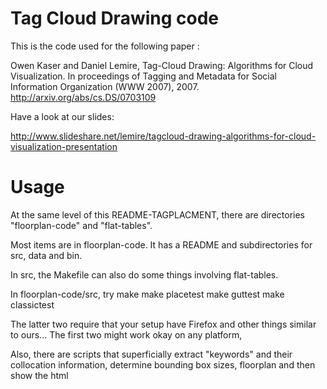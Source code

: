 # Tag Cloud Drawing code 



This is the code used for the following paper :

Owen Kaser and Daniel Lemire, Tag-Cloud Drawing: Algorithms for Cloud Visualization. In proceedings of Tagging and Metadata for Social Information Organization (WWW 2007), 2007. http://arxiv.org/abs/cs.DS/0703109


Have a look at our slides:

http://www.slideshare.net/lemire/tagcloud-drawing-algorithms-for-cloud-visualization-presentation


# Usage

At the same level of this README-TAGPLACMENT, there are
directories "floorplan-code" and "flat-tables".

Most items are in floorplan-code.  It has a README and
subdirectories for src, data and bin.

In src, the Makefile can also do some things involving flat-tables.

In floorplan-code/src, try
     make
     make placetest
     make guttest
     make classictest

The latter two require that your setup have Firefox and other things similar
to ours...  The first two might work okay on any platform,


Also, there are  scripts that superficially extract "keywords" and their collocation information, determine bounding box sizes,   floorplan and then show the html
